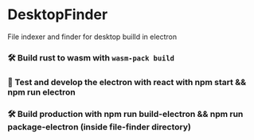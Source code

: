 # DesktopFinder
File indexer and finder for desktop builld in electron


### 🛠️ Build rust to wasm with `wasm-pack build`

### 🔬 Test and develop the electron with react with npm start && npm run electron

### 🛠️ Build production with npm run build-electron && npm run package-electron (inside file-finder directory)
